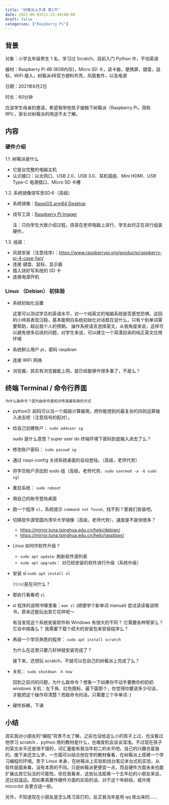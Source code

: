 ```yaml
---
title: "树莓派上手课 第1节"
date: 2021-06-03T11:23:44+08:00
draft: false
categories: ["Raspberry Pi"]
---
```


## 背景

对象：小学五年级男生 1 名，学习过 Scratch，目前入门 Python 中，不怕英语

器材：Raspberry Pi 4B (8GB内存)，Micro SD 卡，读卡器，便携屏，键盘，鼠标，WiFi 接入，树莓派4B官方塑料外壳，风扇套件，以及电源

日期：2021年6月2日

时长：60分钟

应该学生母亲的邀请，希望我带他孩子接触下树莓派（Raspberry Pi，简称 RPi），家长对树莓派的用途不太了解。

## 内容

### 硬件介绍

1.1. 树莓派是什么

* 它是台完整的电脑主机
* 认识接口：以太网口、USB 2.0、USB 3.0、耳机插座、Mini HDMI、USB Type-C 电源插口、Micro SD 卡槽

1.2. 系统镜像烧写至SD卡（高级）

* 系统镜像：[RaspiOS arm64 Desktop](https://downloads.raspberrypi.org/raspios_arm64/images/raspios_arm64-2021-05-28/2021-05-07-raspios-buster-arm64.zip)
* 烧写工具：[Raspberry Pi Imager](https://www.raspberrypi.org/software/)

  注：只向学生大致介绍过程，烧录在老师电脑上进行，学生此时正在进行组装硬件。

1.3. 组装：

* 风扇安装（注意线序）：https://www.raspberrypi.org/products/raspberry-pi-4-case-fan/
* 连接 键盘、鼠标、显示器
* 插入烧好写系统的 SD 卡
* 连接电源开机

### Linux （Debian） 初体验

* 系统初始化设置

  这里可以测试学员的英语水平，对一个纯英文的电脑系统是否感觉恐惧。这回的小帅哥表现沉稳，基本能明白系统初始化对话框在说什么，只有个别单词需要帮助，超出我个人的预期。
  操作系统语言选择英文，从我角度来说，这样可以避免很多后续的问题，对学生来说，可以建立一个耳濡目染的纯正英文应用环境

* 系统默认用户 pi，密码 raspbian

* 连接 WiFi 网络

* 浏览器，其实有浏览器能上网，就已经能够作很多事了，不是么？

## 终端 Terminal / 命令行界面

    为什么敲命令？因为敲命令是知识传递最有效的方式

* python3: 起码可以当一个超级计算器用，把你能想到的最复杂的四则运算输入进去吧（注意括号的配对）。

* 给自己创建账户： `sudo adduser sg`

  sudo 是什么意思？super user do
  终端环境下密码到底输入进去了么？

* 修改账户密码： `sudo passwd sg`

* 通过 raspi-config 关闭系统桌面的自动登陆。（高级，老师代劳）

* 将学员账户添加到 sudo 组（高级，老师代劳，`sudo usermod -a -G sudo sg`）

* 重启系统： `sudo reboot`

* 用自己的账号登陆桌面

* 跑一个程序 `sl`，系统提示 `command not found`，找不到？那我们安装吧。

* 切换软件源至国内清华大学镜像（高级，老师代劳），速度是不是快很多？

  * https://mirror.tuna.tsinghua.edu.cn/help/debian/
  * https://mirror.tuna.tsinghua.edu.cn/help/raspbian/

* Linux 如何作软件升级 ?

  * `sudo apt update`: 刷新软件源列表
  * `sudo apt upgrade`： 对已经安装的软件进行升级（系统升级）

* 安装 sl `sudo apt install sl`

  `[Y/n]`是在问什么？

* 那执行看看吧 `sl`

* sl 程序的说明书哪里看：`man sl` (顺便学个新单词 manual) 尝试读读看说明书，原来还能玩出其它花样呢～

  有没发现这个系统安装软件和 Windows 有很大的不同？
  它需要各种管家么？
  它会中病毒么？
  我需要下载个硕大的安装包来安装程序么？

* 再装一个学员熟悉的程序： `sudo apt install scratch`

  为什么在这里只要几秒钟就安装完成了？

  接下来，还想玩 scratch，不就可以在自己的树莓派上完成了么？

* 关机： `sudo shutdown -h now`

  回到之前问的问题，为什么敲命令？想象一下如果你不动手要教你的奶奶 windows 关机：左下角、红色图标、最下面那个，你觉得你要说多少句话，才能把这个操作将清楚？而敲命令的话，只需要三个半单词 :)

* 硬件拆解，下课

## 小结

其实我对小朋友的“编程”背景不太了解，之前也没给这么小的孩子上过，也没看过他学习 scratch 、python 用的教材是什么，也难度机会谈谈深浅。不过现在孩子的英文水平还是很不错的，词汇量能有我当年初二的水平吧。自己的兴趣也蛮强的。接下来还怎么学，一方面可以结合他在学的教材看看，在树莓派上搭建一个学习编程的环境。至于 Linux 本身，在树莓派上实验和找台笔记本台式机实验，从软件层面来看，没有本质的不同。只是树莓派更便宜一点，而且硬件方面未来也能扩展出其它玩法的可能性。但在我看来，这些玩法距离一个五年纪的小朋友来说，还比较遥远。而如果真要作硬件方面的实验的话，对于这个年龄段，或许用 micro:bit 会更合适一些。

另外，不知道现在小朋友是怎么练习盲打的，反正我当年是用 qq 练出来的……
